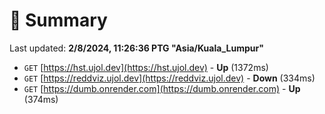 # 📖 Summary
Last updated: **2/8/2024, 11:26:36 PTG "Asia/Kuala_Lumpur"**

- `GET` [https://hst.ujol.dev](https://hst.ujol.dev) - **Up** (1372ms)
- `GET` [https://reddviz.ujol.dev](https://reddviz.ujol.dev) - **Down** (334ms)
- `GET` [https://dumb.onrender.com](https://dumb.onrender.com) - **Up** (374ms)
